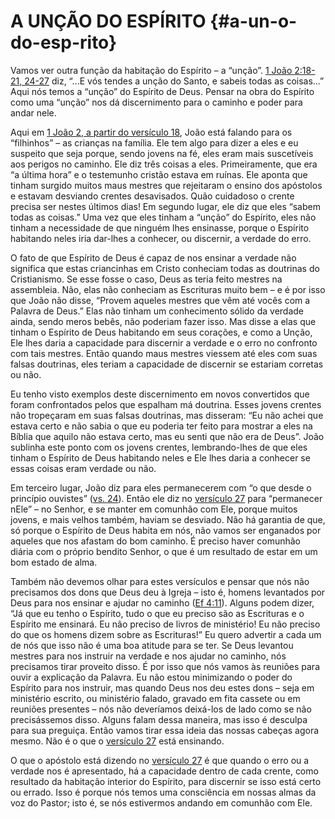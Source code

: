 # A UNÇÃO DO ESPÍRITO {#a-un-o-do-esp-rito}

Vamos ver outra função da habitação do Espírito – a “unção”. [1 João 2:18-21, 24-27](http://bibliaonline.com.br/acf/1jo/2/18-21,24-27) diz, “...E vós tendes a unção do Santo, e sabeis todas as coisas...” Aqui nós temos a “unção” do Espírito de Deus. Pensar na obra do Espírito como uma “unção” nos dá discernimento para o caminho e poder para andar nele.

Aqui em [1 João 2, a partir do versículo 18](http://bibliaonline.com.br/acf/1jo/2/18-29), João está falando para os “filhinhos” – as crianças na família. Ele tem algo para dizer a eles e eu suspeito que seja porque, sendo jovens na fé, eles eram mais suscetíveis aos perigos no caminho. Ele diz três coisas a eles. Primeiramente, que era “a última hora” e o testemunho cristão estava em ruínas. Ele aponta que tinham surgido muitos maus mestres que rejeitaram o ensino dos apóstolos e estavam desviando crentes desavisados. Quão cuidadoso o crente precisa ser nestes últimos dias! Em segundo lugar, ele diz que eles “sabem todas as coisas.” Uma vez que eles tinham a “unção” do Espírito, eles não tinham a necessidade de que ninguém lhes ensinasse, porque o Espírito habitando neles iria dar-lhes a conhecer, ou discernir, a verdade do erro.

O fato de que Espírito de Deus é capaz de nos ensinar a verdade não significa que estas criancinhas em Cristo conheciam todas as doutrinas do Cristianismo. Se esse fosse o caso, Deus as teria feito mestres na assembleia. Não, elas não conheciam as Escrituras muito bem – e é por isso que João não disse, “Provem aqueles mestres que vêm até vocês com a Palavra de Deus.” Elas não tinham um conhecimento sólido da verdade ainda, sendo meros bebês, não poderiam fazer isso. Mas disse a elas que tinham o Espírito de Deus habitando em seus corações, e como a Unção, Ele lhes daria a capacidade para discernir a verdade e o erro no confronto com tais mestres. Então quando maus mestres viessem até eles com suas falsas doutrinas, eles teriam a capacidade de discernir se estariam corretas ou não.

Eu tenho visto exemplos deste discernimento em novos convertidos que foram confrontados pelos que espalham má doutrina. Esses jovens crentes não tropeçaram em suas falsas doutrinas, mas disseram: “Eu não achei que estava certo e não sabia o que eu poderia ter feito para mostrar a eles na Bíblia que aquilo não estava certo, mas eu senti que não era de Deus”. João sublinha este ponto com os jovens crentes, lembrando-lhes de que eles tinham o Espírito de Deus habitando neles e Ele lhes daria a conhecer se essas coisas eram verdade ou não.

Em terceiro lugar, João diz para eles permanecerem com “o que desde o princípio ouvistes” ([vs. 24](http://bibliaonline.com.br/acf/1jo/2/24)). Então ele diz no [versículo 27](http://bibliaonline.com.br/acf/1jo/2/27) para “permanecer nEle” – no Senhor, e se manter em comunhão com Ele, porque muitos jovens, e mais velhos também, haviam se desviado. Não há garantia de que, só porque o Espírito de Deus habita em nós, não vamos ser enganados por aqueles que nos afastam do bom caminho. É preciso haver comunhão diária com o próprio bendito Senhor, o que é um resultado de estar em um bom estado de alma.

Também não devemos olhar para estes versículos e pensar que nós não precisamos dos dons que Deus deu à Igreja – isto é, homens levantados por Deus para nos ensinar e ajudar no caminho ([Ef 4:11](http://bibliaonline.com.br/acf/ef/4/11)). Alguns podem dizer, “Já que eu tenho o Espírito, tudo o que eu preciso são as Escrituras e o Espírito me ensinará. Eu não preciso de livros de ministério! Eu não preciso do que os homens dizem sobre as Escrituras!” Eu quero advertir a cada um de nós que isso não é uma boa atitude para se ter. Se Deus levantou mestres para nos instruir na verdade e nos ajudar no caminho, nós precisamos tirar proveito disso. É por isso que nós vamos às reuniões para ouvir a explicação da Palavra. Eu não estou minimizando o poder do Espírito para nos instruir, mas quando Deus nos deu estes dons – seja em ministério escrito, ou ministério falado, gravado em fita cassete ou em reuniões presentes – nós não deveríamos deixá-los de lado como se não precisássemos disso. Alguns falam dessa maneira, mas isso é desculpa para sua preguiça. Então vamos tirar essa ideia das nossas cabeças agora mesmo. Não é o que o [versículo 27](http://bibliaonline.com.br/acf/1jo/2/27) está ensinando.

O que o apóstolo está dizendo no [versículo 27](http://bibliaonline.com.br/acf/1jo/2/27) é que quando o erro ou a verdade nos é apresentado, há a capacidade dentro de cada crente, como resultado da habitação interior do Espírito, para discernir se isso está certo ou errado. Isso é porque nós temos uma consciência em nossas almas da voz do Pastor; isto é, se nós estivermos andando em comunhão com Ele.